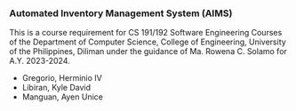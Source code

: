 ### Automated Inventory Management System (AIMS)

This is a course requirement for CS 191/192 Software Engineering Courses of the Department of Computer Science, College of Engineering, University of the Philippines, Diliman under the guidance of Ma. Rowena C. Solamo for A.Y. 2023-2024.

* Gregorio, Herminio IV
* Libiran, Kyle David
* Manguan, Ayen Unice
